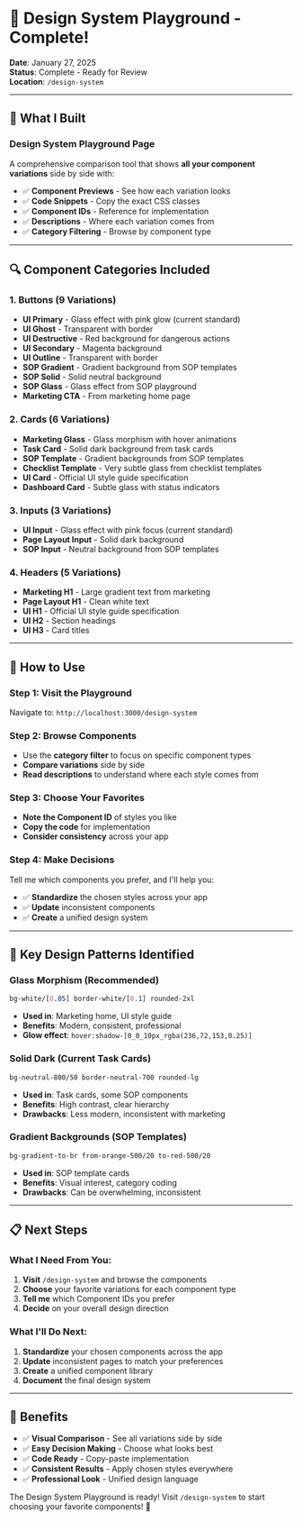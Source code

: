 # 🎨 Design System Playground - Complete!

**Date**: January 27, 2025  
**Status**: Complete - Ready for Review  
**Location**: `/design-system`

---

## 🎯 **What I Built**

### **Design System Playground Page**
A comprehensive comparison tool that shows **all your component variations** side by side with:

- ✅ **Component Previews** - See how each variation looks
- ✅ **Code Snippets** - Copy the exact CSS classes
- ✅ **Component IDs** - Reference for implementation
- ✅ **Descriptions** - Where each variation comes from
- ✅ **Category Filtering** - Browse by component type

---

## 🔍 **Component Categories Included**

### **1. Buttons (9 Variations)**
- **UI Primary** - Glass effect with pink glow (current standard)
- **UI Ghost** - Transparent with border
- **UI Destructive** - Red background for dangerous actions
- **UI Secondary** - Magenta background
- **UI Outline** - Transparent with border
- **SOP Gradient** - Gradient background from SOP templates
- **SOP Solid** - Solid neutral background
- **SOP Glass** - Glass effect from SOP playground
- **Marketing CTA** - From marketing home page

### **2. Cards (6 Variations)**
- **Marketing Glass** - Glass morphism with hover animations
- **Task Card** - Solid dark background from task cards
- **SOP Template** - Gradient backgrounds from SOP templates
- **Checklist Template** - Very subtle glass from checklist templates
- **UI Card** - Official UI style guide specification
- **Dashboard Card** - Subtle glass with status indicators

### **3. Inputs (3 Variations)**
- **UI Input** - Glass effect with pink focus (current standard)
- **Page Layout Input** - Solid dark background
- **SOP Input** - Neutral background from SOP templates

### **4. Headers (5 Variations)**
- **Marketing H1** - Large gradient text from marketing
- **Page Layout H1** - Clean white text
- **UI H1** - Official UI style guide specification
- **UI H2** - Section headings
- **UI H3** - Card titles

---

## 🚀 **How to Use**

### **Step 1: Visit the Playground**
Navigate to: `http://localhost:3000/design-system`

### **Step 2: Browse Components**
- Use the **category filter** to focus on specific component types
- **Compare variations** side by side
- **Read descriptions** to understand where each style comes from

### **Step 3: Choose Your Favorites**
- **Note the Component ID** of styles you like
- **Copy the code** for implementation
- **Consider consistency** across your app

### **Step 4: Make Decisions**
Tell me which components you prefer, and I'll help you:
- ✅ **Standardize** the chosen styles across your app
- ✅ **Update** inconsistent components
- ✅ **Create** a unified design system

---

## 🎨 **Key Design Patterns Identified**

### **Glass Morphism (Recommended)**
```css
bg-white/[0.05] border-white/[0.1] rounded-2xl
```
- **Used in**: Marketing home, UI style guide
- **Benefits**: Modern, consistent, professional
- **Glow effect**: `hover:shadow-[0_0_10px_rgba(236,72,153,0.25)]`

### **Solid Dark (Current Task Cards)**
```css
bg-neutral-800/50 border-neutral-700 rounded-lg
```
- **Used in**: Task cards, some SOP components
- **Benefits**: High contrast, clear hierarchy
- **Drawbacks**: Less modern, inconsistent with marketing

### **Gradient Backgrounds (SOP Templates)**
```css
bg-gradient-to-br from-orange-500/20 to-red-500/20
```
- **Used in**: SOP template cards
- **Benefits**: Visual interest, category coding
- **Drawbacks**: Can be overwhelming, inconsistent

---

## 📋 **Next Steps**

### **What I Need From You:**
1. **Visit** `/design-system` and browse the components
2. **Choose** your favorite variations for each component type
3. **Tell me** which Component IDs you prefer
4. **Decide** on your overall design direction

### **What I'll Do Next:**
1. **Standardize** your chosen components across the app
2. **Update** inconsistent pages to match your preferences
3. **Create** a unified component library
4. **Document** the final design system

---

## 🎉 **Benefits**

- ✅ **Visual Comparison** - See all variations side by side
- ✅ **Easy Decision Making** - Choose what looks best
- ✅ **Code Ready** - Copy-paste implementation
- ✅ **Consistent Results** - Apply chosen styles everywhere
- ✅ **Professional Look** - Unified design language

The Design System Playground is ready! Visit `/design-system` to start choosing your favorite components! 🚀
